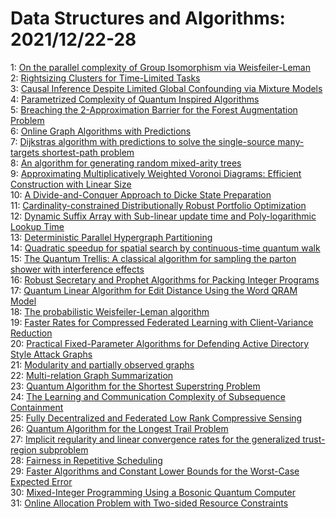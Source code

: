 # Data Structures and Algorithms: 2021/12/22-28  
1: [On the parallel complexity of Group Isomorphism via Weisfeiler-Leman](https://doi.org/10.48550/arXiv.2112.11487)  
2: [Rightsizing Clusters for Time-Limited Tasks](https://doi.org/10.48550/arXiv.2112.11597)  
3: [Causal Inference Despite Limited Global Confounding via Mixture Models](https://doi.org/10.48550/arXiv.2112.11602)  
4: [Parametrized Complexity of Quantum Inspired Algorithms](https://doi.org/10.48550/arXiv.2112.11686)  
5: [Breaching the 2-Approximation Barrier for the Forest Augmentation  Problem](https://doi.org/10.48550/arXiv.2112.11799)  
6: [Online Graph Algorithms with Predictions](https://doi.org/10.48550/arXiv.2112.11831)  
7: [Dijkstras algorithm with predictions to solve the single-source  many-targets shortest-path problem](https://doi.org/10.48550/arXiv.2112.11927)  
8: [An algorithm for generating random mixed-arity trees](https://doi.org/10.48550/arXiv.2112.12019)  
9: [Approximating Multiplicatively Weighted Voronoi Diagrams: Efficient  Construction with Linear Size](https://doi.org/10.48550/arXiv.2112.12350)  
10: [A Divide-and-Conquer Approach to Dicke State Preparation](https://doi.org/10.48550/arXiv.2112.12435)  
11: [Cardinality-constrained Distributionally Robust Portfolio Optimization](https://doi.org/10.48550/arXiv.2112.12454)  
12: [Dynamic Suffix Array with Sub-linear update time and Poly-logarithmic  Lookup Time](https://doi.org/10.48550/arXiv.2112.12678)  
13: [Deterministic Parallel Hypergraph Partitioning](https://doi.org/10.48550/arXiv.2112.12704)  
14: [Quadratic speedup for spatial search by continuous-time quantum walk](https://doi.org/10.48550/arXiv.2112.12746)  
15: [The Quantum Trellis: A classical algorithm for sampling the parton  shower with interference effects](https://doi.org/10.48550/arXiv.2112.12795)  
16: [Robust Secretary and Prophet Algorithms for Packing Integer Programs](https://doi.org/10.48550/arXiv.2112.12920)  
17: [Quantum Linear Algorithm for Edit Distance Using the Word QRAM Model](https://doi.org/10.48550/arXiv.2112.13005)  
18: [The probabilistic Weisfeiler-Leman algorithm](https://doi.org/10.48550/arXiv.2112.13045)  
19: [Faster Rates for Compressed Federated Learning with Client-Variance  Reduction](https://doi.org/10.48550/arXiv.2112.13097)  
20: [Practical Fixed-Parameter Algorithms for Defending Active Directory  Style Attack Graphs](https://doi.org/10.48550/arXiv.2112.13175)  
21: [Modularity and partially observed graphs](https://doi.org/10.48550/arXiv.2112.13190)  
22: [Multi-relation Graph Summarization](https://doi.org/10.48550/arXiv.2112.15488)  
23: [Quantum Algorithm for the Shortest Superstring Problem](https://doi.org/10.48550/arXiv.2112.13319)  
24: [The Learning and Communication Complexity of Subsequence Containment](https://doi.org/10.48550/arXiv.2112.13399)  
25: [Fully Decentralized and Federated Low Rank Compressive Sensing](https://doi.org/10.48550/arXiv.2112.13412)  
26: [Quantum Algorithm for the Longest Trail Problem](https://doi.org/10.48550/arXiv.2112.13847)  
27: [Implicit regularity and linear convergence rates for the generalized  trust-region subproblem](https://doi.org/10.48550/arXiv.2112.13821)  
28: [Fairness in Repetitive Scheduling](https://doi.org/10.48550/arXiv.2112.13824)  
29: [Faster Algorithms and Constant Lower Bounds for the Worst-Case Expected  Error](https://doi.org/10.48550/arXiv.2112.13832)  
30: [Mixed-Integer Programming Using a Bosonic Quantum Computer](https://doi.org/10.48550/arXiv.2112.13917)  
31: [Online Allocation Problem with Two-sided Resource Constraints](https://doi.org/10.48550/arXiv.2112.13964)  